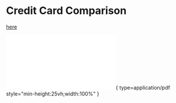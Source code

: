# Credit Card Comparison

[here](https://github.com/shx-haah/homepage/blob/gh-pages/pdfs/02-CreditCardAdvice.pdf)


![PDF Here](docs\02-CreditCardAdvice.pdf){ type=application/pdf style="min-height:25vh;width:100%" }




